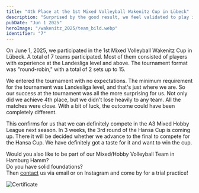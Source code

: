 ```yaml
---
title: "4th Place at the 1st Mixed Volleyball Wakenitz Cup in Lübeck"
description: "Surprised by the good result, we feel validated to play in A3 next season. In this tournament, we not only kept up but also prevailed against numerous teams at the Landesliga level and higher."
pubDate: "Jun 1 2025"
heroImage: "/wakenitz_2025/team_bild.webp"
identifier: "7"
---
```


On June 1, 2025, we participated in the 1st Mixed Volleyball Wakenitz Cup in Lübeck.
A total of 7 teams participated.
Most of them consisted of players with experience at the Landesliga level and above.
The tournament format was "round-robin," with a total of 2 sets up to 15.

We entered the tournament with no expectations.
The minimum requirement for the tournament was Landesliga level, and that's just where we are.
So our success at the tournament was all the more surprising for us.
Not only did we achieve 4th place, but we didn't lose heavily to any team.
All the matches were close.
With a bit of luck, the outcome could have been completely different.

This confirms for us that we can definitely compete in the A3 Mixed Hobby League next season.
In 3 weeks, the 3rd round of the Hansa Cup is coming up.
There it will be decided whether we advance to the final to compete for the Hansa Cup.
We have definitely got a taste for it and want to win the cup.

Would you also like to be part of our Mixed/Hobby Volleyball Team in Hamburg Hamm?  
Do you have solid foundations?  
Then [contact](/en/contact/) us via email or on Instagram and come by for a trial practice!

![Certificate](/wakenitz_2025/urkunde.webp)